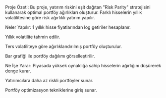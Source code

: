 Proje Özeti:
Bu proje, yatırım riskini eşit dağıtan "Risk Parity" stratejisini kullanarak optimal portföy ağırlıkları oluşturur. Farklı hisselerin yıllık volatilitesine göre risk ağırlıklı yatırım yapılır.

Neler Yapılır:
1 yıllık hisse fiyatlarından log getiriler hesaplanır.

Yıllık volatilite tahmin edilir.

Ters volatiliteye göre ağırlıklandırılmış portföy oluşturulur.

Bar grafiği ile portföy dağılımı görselleştirilir.

Ne İşe Yarar:
Piyasada yüksek oynaklığa sahip hisselerin ağırlığını düşürerek denge kurar.

Yatırımcılara daha az riskli portföyler sunar.

Portföy optimizasyon tekniklerine giriş sunar.
